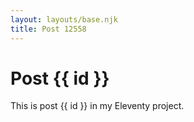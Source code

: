 ```yaml
---
layout: layouts/base.njk
title: Post 12558
---
```


# Post {{ id }}

This is post {{ id }} in my Eleventy project.
